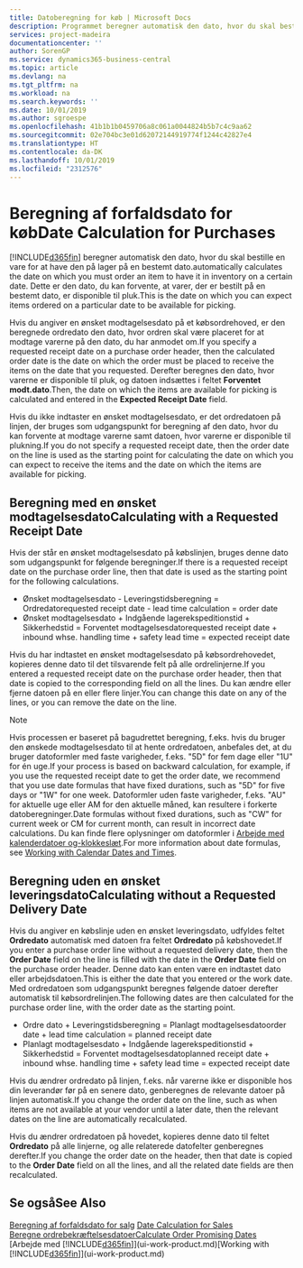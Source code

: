 ```yaml
---
title: Datoberegning for køb | Microsoft Docs
description: Programmet beregner automatisk den dato, hvor du skal bestille en vare for at have den på lager på en bestemt dato. Dette er den dato, du kan forvente, at varer, der er bestilt på en bestemt dato, er disponible til pluk.
services: project-madeira
documentationcenter: ''
author: SorenGP
ms.service: dynamics365-business-central
ms.topic: article
ms.devlang: na
ms.tgt_pltfrm: na
ms.workload: na
ms.search.keywords: ''
ms.date: 10/01/2019
ms.author: sgroespe
ms.openlocfilehash: 41b1b1b0459706a8c061a0044824b5b7c4c9aa62
ms.sourcegitcommit: 02e704bc3e01d62072144919774f1244c42827e4
ms.translationtype: HT
ms.contentlocale: da-DK
ms.lasthandoff: 10/01/2019
ms.locfileid: "2312576"
---
```

# <a name="date-calculation-for-purchases"></a><span data-ttu-id="da561-104">Beregning af forfaldsdato for køb</span><span class="sxs-lookup"><span data-stu-id="da561-104">Date Calculation for Purchases</span></span>
[!INCLUDE[d365fin](includes/d365fin_md.md)] <span data-ttu-id="da561-105">beregner automatisk den dato, hvor du skal bestille en vare for at have den på lager på en bestemt dato.</span><span class="sxs-lookup"><span data-stu-id="da561-105">automatically calculates the date on which you must order an item to have it in inventory on a certain date.</span></span> <span data-ttu-id="da561-106">Dette er den dato, du kan forvente, at varer, der er bestilt på en bestemt dato, er disponible til pluk.</span><span class="sxs-lookup"><span data-stu-id="da561-106">This is the date on which you can expect items ordered on a particular date to be available for picking.</span></span>  

<span data-ttu-id="da561-107">Hvis du angiver en ønsket modtagelsesdato på et købsordrehoved, er den beregnede ordredato den dato, hvor ordren skal være placeret for at modtage varerne på den dato, du har anmodet om.</span><span class="sxs-lookup"><span data-stu-id="da561-107">If you specify a requested receipt date on a purchase order header, then the calculated order date is the date on which the order must be placed to receive the items on the date that you requested.</span></span> <span data-ttu-id="da561-108">Derefter beregnes den dato, hvor varerne er disponible til pluk, og datoen indsættes i feltet **Forventet modt.dato**.</span><span class="sxs-lookup"><span data-stu-id="da561-108">Then, the date on which the items are available for picking is calculated and entered in the **Expected Receipt Date** field.</span></span>  

<span data-ttu-id="da561-109">Hvis du ikke indtaster en ønsket modtagelsesdato, er det ordredatoen på linjen, der bruges som udgangspunkt for beregning af den dato, hvor du kan forvente at modtage varerne samt datoen, hvor varerne er disponible til plukning.</span><span class="sxs-lookup"><span data-stu-id="da561-109">If you do not specify a requested receipt date, then the order date on the line is used as the starting point for calculating the date on which you can expect to receive the items and the date on which the items are available for picking.</span></span>  

## <a name="calculating-with-a-requested-receipt-date"></a><span data-ttu-id="da561-110">Beregning med en ønsket modtagelsesdato</span><span class="sxs-lookup"><span data-stu-id="da561-110">Calculating with a Requested Receipt Date</span></span>  
<span data-ttu-id="da561-111">Hvis der står en ønsket modtagelsesdato på købslinjen, bruges denne dato som udgangspunkt for følgende beregninger.</span><span class="sxs-lookup"><span data-stu-id="da561-111">If there is a requested receipt date on the purchase order line, then that date is used as the starting point for the following calculations.</span></span>  

- <span data-ttu-id="da561-112">Ønsket modtagelsesdato - Leveringstidsberegning = Ordredato</span><span class="sxs-lookup"><span data-stu-id="da561-112">requested receipt date - lead time calculation = order date</span></span>  
- <span data-ttu-id="da561-113">Ønsket modtagelsesdato + Indgående lagerekspeditionstid + Sikkerhedstid = Forventet modtagelsesdato</span><span class="sxs-lookup"><span data-stu-id="da561-113">requested receipt date + inbound whse. handling time + safety lead time = expected receipt date</span></span>  

<span data-ttu-id="da561-114">Hvis du har indtastet en ønsket modtagelsesdato på købsordrehovedet, kopieres denne dato til det tilsvarende felt på alle ordrelinjerne.</span><span class="sxs-lookup"><span data-stu-id="da561-114">If you entered a requested receipt date on the purchase order header, then that date is copied to the corresponding field on all the lines.</span></span> <span data-ttu-id="da561-115">Du kan ændre eller fjerne datoen på en eller flere linjer.</span><span class="sxs-lookup"><span data-stu-id="da561-115">You can change this date on any of the lines, or you can remove the date on the line.</span></span>  

> [!Note]
> <span data-ttu-id="da561-116">Hvis processen er baseret på bagudrettet beregning, f.eks. hvis du bruger den ønskede modtagelsesdato til at hente ordredatoen, anbefales det, at du bruger datoformler med faste varigheder, f.eks. "5D" for fem dage eller "1U" for én uge.</span><span class="sxs-lookup"><span data-stu-id="da561-116">If your process is based on backward calculation, for example, if you use the requested receipt date to get the order date, we recommend that you use date formulas that have fixed durations, such as "5D" for five days or "1W" for one week.</span></span> <span data-ttu-id="da561-117">Datoformler uden faste varigheder, f.eks. "AU" for aktuelle uge eller AM for den aktuelle måned, kan resultere i forkerte datoberegninger.</span><span class="sxs-lookup"><span data-stu-id="da561-117">Date formulas without fixed durations, such as "CW" for current week or CM for current month, can result in incorrect date calculations.</span></span> <span data-ttu-id="da561-118">Du kan finde flere oplysninger om datoformler i [Arbejde med kalenderdatoer og-klokkeslæt](ui-enter-date-ranges.md).</span><span class="sxs-lookup"><span data-stu-id="da561-118">For more information about date formulas, see [Working with Calendar Dates and Times](ui-enter-date-ranges.md).</span></span>

## <a name="calculating-without-a-requested-delivery-date"></a><span data-ttu-id="da561-119">Beregning uden en ønsket leveringsdato</span><span class="sxs-lookup"><span data-stu-id="da561-119">Calculating without a Requested Delivery Date</span></span>  
<span data-ttu-id="da561-120">Hvis du angiver en købslinje uden en ønsket leveringsdato, udfyldes feltet **Ordredato** automatisk med datoen fra feltet **Ordredato** på købshovedet.</span><span class="sxs-lookup"><span data-stu-id="da561-120">If you enter a purchase order line without a requested delivery date, then the **Order Date** field on the line is filled with the date in the **Order Date** field on the purchase order header.</span></span> <span data-ttu-id="da561-121">Denne dato kan enten være en indtastet dato eller arbejdsdatoen.</span><span class="sxs-lookup"><span data-stu-id="da561-121">This is either the date that you entered or the work date.</span></span> <span data-ttu-id="da561-122">Med ordredatoen som udgangspunkt beregnes følgende datoer derefter automatisk til købsordrelinjen.</span><span class="sxs-lookup"><span data-stu-id="da561-122">The following dates are then calculated for the purchase order line, with the order date as the starting point.</span></span>  

- <span data-ttu-id="da561-123">Ordre dato + Leveringstidsberegning = Planlagt modtagelsesdato</span><span class="sxs-lookup"><span data-stu-id="da561-123">order date + lead time calculation = planned receipt date</span></span>  
- <span data-ttu-id="da561-124">Planlagt modtagelsesdato + Indgående lagerekspeditionstid + Sikkerhedstid = Forventet modtagelsesdato</span><span class="sxs-lookup"><span data-stu-id="da561-124">planned receipt date + inbound whse. handling time + safety lead time = expected receipt date</span></span>  

<span data-ttu-id="da561-125">Hvis du ændrer ordredato på linjen, f.eks. når varerne ikke er disponible hos din leverandør før på en senere dato, genberegnes de relevante datoer på linjen automatisk.</span><span class="sxs-lookup"><span data-stu-id="da561-125">If you change the order date on the line, such as when items are not available at your vendor until a later date, then the relevant dates on the line are automatically recalculated.</span></span>  

<span data-ttu-id="da561-126">Hvis du ændrer ordredatoen på hovedet, kopieres denne dato til feltet **Ordredato** på alle linjerne, og alle relaterede datofelter genberegnes derefter.</span><span class="sxs-lookup"><span data-stu-id="da561-126">If you change the order date on the header, then that date is copied to the **Order Date** field on all the lines, and all the related date fields are then recalculated.</span></span>  

## <a name="see-also"></a><span data-ttu-id="da561-127">Se også</span><span class="sxs-lookup"><span data-stu-id="da561-127">See Also</span></span>  
 <span data-ttu-id="da561-128">[Beregning af forfaldsdato for salg](sales-date-calculation-for-sales.md) </span><span class="sxs-lookup"><span data-stu-id="da561-128">[Date Calculation for Sales](sales-date-calculation-for-sales.md) </span></span>  
 [<span data-ttu-id="da561-129">Beregne ordrebekræftelsesdatoer</span><span class="sxs-lookup"><span data-stu-id="da561-129">Calculate Order Promising Dates</span></span>](sales-how-to-calculate-order-promising-dates.md)  
 <span data-ttu-id="da561-130">[Arbejde med [!INCLUDE[d365fin](includes/d365fin_md.md)]](ui-work-product.md)</span><span class="sxs-lookup"><span data-stu-id="da561-130">[Working with [!INCLUDE[d365fin](includes/d365fin_md.md)]](ui-work-product.md)</span></span>
